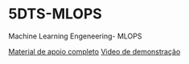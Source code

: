 # 5DTS-MLOPS
Machine Learning Engeneering- MLOPS

[Material de apoio completo](https://github.com/anapaulalavieri/5DTS-MLOPS/blob/main/MLOPS_Trabalho_Integrado.ipynb)
[Video de demonstração](https://www.youtube.com/watch?v=ASypVTFNzIU)